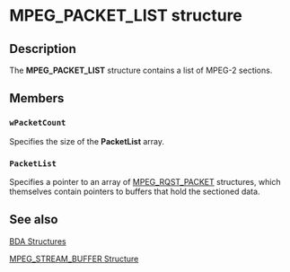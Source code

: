 # MPEG_PACKET_LIST structure

## Description

The **MPEG_PACKET_LIST** structure contains a list of MPEG-2 sections.

## Members

### `wPacketCount`

Specifies the size of the **PacketList** array.

### `PacketList`

Specifies a pointer to an array of [MPEG_RQST_PACKET](https://learn.microsoft.com/previous-versions/windows/desktop/api/mpeg2structs/ns-mpeg2structs-mpeg_rqst_packet) structures, which themselves contain pointers to buffers that hold the sectioned data.

## See also

[BDA Structures](https://learn.microsoft.com/previous-versions/windows/desktop/mstv/bda-structures)

[MPEG_STREAM_BUFFER Structure](https://learn.microsoft.com/previous-versions/windows/desktop/api/mpeg2structs/ns-mpeg2structs-mpeg_stream_buffer)
